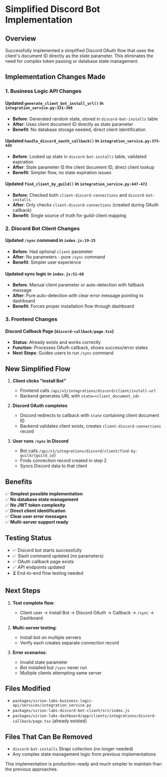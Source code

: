 # Simplified Discord Bot Implementation

## Overview
Successfully implemented a simplified Discord OAuth flow that uses the client's document ID directly as the state parameter. This eliminates the need for complex token passing or database state management.

## Implementation Changes Made

### 1. **Business Logic API Changes**

#### Updated `generate_client_bot_install_url()` in `integration_service.py:331-368`
- **Before**: Generated random state, stored in `discord-bot-installs` table
- **After**: Uses client document ID directly as state parameter
- **Benefit**: No database storage needed, direct client identification

#### Updated `handle_discord_oauth_callback()` in `integration_service.py:375-445`
- **Before**: Looked up state in `discord-bot-installs` table, validated expiration
- **After**: State parameter IS the client document ID, direct client lookup
- **Benefit**: Simpler flow, no state expiration issues

#### Updated `find_client_by_guild()` in `integration_service.py:447-472`
- **Before**: Checked both `client-discord-connections` and `discord-bot-installs`
- **After**: Only checks `client-discord-connections` (created during OAuth callback)
- **Benefit**: Single source of truth for guild-client mapping

### 2. **Discord Bot Client Changes**

#### Updated `/sync` command in `index.js:19-25`
- **Before**: Had optional `client` parameter
- **After**: No parameters - pure `/sync` command
- **Benefit**: Simpler user experience

#### Updated sync logic in `index.js:51-68`
- **Before**: Manual client parameter or auto-detection with fallback message
- **After**: Pure auto-detection with clear error message pointing to dashboard
- **Benefit**: Forces proper installation flow through dashboard

### 3. **Frontend Changes**

#### Discord Callback Page (`discord-callback/page.tsx`)
- **Status**: Already exists and works correctly
- **Function**: Processes OAuth callback, shows success/error states
- **Next Steps**: Guides users to run `/sync` command

## New Simplified Flow

1. **Client clicks "Install Bot"**
   - Frontend calls `/api/v1/integrations/discord/client/install-url`
   - Backend generates URL with `state=<client_document_id>`

2. **Discord OAuth completes**
   - Discord redirects to callback with `state` containing client document ID
   - Backend validates client exists, creates `client-discord-connections` record

3. **User runs `/sync` in Discord**
   - Bot calls `/api/v1/integrations/discord/client/find-by-guild/{guild_id}`
   - Finds connection record created in step 2
   - Syncs Discord data to that client

## Benefits

✅ **Simplest possible implementation**  
✅ **No database state management**  
✅ **No JWT token complexity**  
✅ **Direct client identification**  
✅ **Clear user error messages**  
✅ **Multi-server support ready**

## Testing Status

- ✅ Discord bot starts successfully
- ✅ Slash command updated (no parameters)
- ✅ OAuth callback page exists
- ✅ API endpoints updated
- ⏳ End-to-end flow testing needed

## Next Steps

1. **Test complete flow**:
   - Client user → Install Bot → Discord OAuth → Callback → `/sync` → Dashboard

2. **Multi-server testing**:
   - Install bot on multiple servers
   - Verify each creates separate connection record

3. **Error scenarios**:
   - Invalid state parameter
   - Bot installed but `/sync` never run
   - Multiple clients attempting same server

## Files Modified

- `packages/virion-labs-business-logic-api/services/integration_service.py`
- `packages/virion-labs-discord-bot-client/src/index.js`
- `packages/virion-labs-dashboard/app/clients/integrations/discord-callback/page.tsx` (already existed)

## Files That Can Be Removed

- `discord-bot-installs` Strapi collection (no longer needed)
- Any complex state management logic from previous implementations

This implementation is production-ready and much simpler to maintain than the previous approaches.
